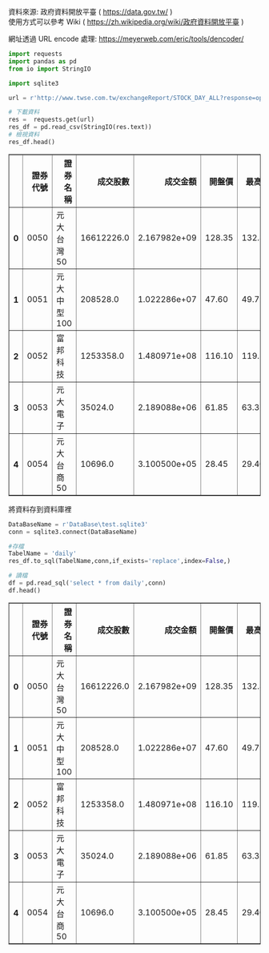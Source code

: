 資料來源:  政府資料開放平臺 ( https://data.gov.tw/ )  
使用方式可以參考 Wiki ( https://zh.wikipedia.org/wiki/政府資料開放平臺 ) 

網址透過 URL encode 處理: https://meyerweb.com/eric/tools/dencoder/


```python
import requests
import pandas as pd
from io import StringIO

import sqlite3
```


```python
url = r'http://www.twse.com.tw/exchangeReport/STOCK_DAY_ALL?response=open_data'

# 下載資料
res =  requests.get(url)
res_df = pd.read_csv(StringIO(res.text))
# 檢視資料
res_df.head()
```




<div>
<style scoped>
    .dataframe tbody tr th:only-of-type {
        vertical-align: middle;
    }

    .dataframe tbody tr th {
        vertical-align: top;
    }

    .dataframe thead th {
        text-align: right;
    }
</style>
<table border="1" class="dataframe">
  <thead>
    <tr style="text-align: right;">
      <th></th>
      <th>證券代號</th>
      <th>證券名稱</th>
      <th>成交股數</th>
      <th>成交金額</th>
      <th>開盤價</th>
      <th>最高價</th>
      <th>最低價</th>
      <th>收盤價</th>
      <th>漲跌價差</th>
      <th>成交筆數</th>
    </tr>
  </thead>
  <tbody>
    <tr>
      <th>0</th>
      <td>0050</td>
      <td>元大台灣50</td>
      <td>16612226.0</td>
      <td>2.167982e+09</td>
      <td>128.35</td>
      <td>132.30</td>
      <td>128.00</td>
      <td>132.30</td>
      <td>5.80</td>
      <td>13448.0</td>
    </tr>
    <tr>
      <th>1</th>
      <td>0051</td>
      <td>元大中型100</td>
      <td>208528.0</td>
      <td>1.022286e+07</td>
      <td>47.60</td>
      <td>49.72</td>
      <td>47.60</td>
      <td>49.72</td>
      <td>2.87</td>
      <td>137.0</td>
    </tr>
    <tr>
      <th>2</th>
      <td>0052</td>
      <td>富邦科技</td>
      <td>1253358.0</td>
      <td>1.480971e+08</td>
      <td>116.10</td>
      <td>119.50</td>
      <td>115.45</td>
      <td>119.50</td>
      <td>5.90</td>
      <td>761.0</td>
    </tr>
    <tr>
      <th>3</th>
      <td>0053</td>
      <td>元大電子</td>
      <td>35024.0</td>
      <td>2.189088e+06</td>
      <td>61.85</td>
      <td>63.35</td>
      <td>61.85</td>
      <td>62.90</td>
      <td>2.90</td>
      <td>59.0</td>
    </tr>
    <tr>
      <th>4</th>
      <td>0054</td>
      <td>元大台商50</td>
      <td>10696.0</td>
      <td>3.100500e+05</td>
      <td>28.45</td>
      <td>29.40</td>
      <td>28.45</td>
      <td>29.40</td>
      <td>1.29</td>
      <td>47.0</td>
    </tr>
  </tbody>
</table>
</div>



將資料存到資料庫裡 


```python
DataBaseName = r'DataBase\test.sqlite3'
conn = sqlite3.connect(DataBaseName)

#存檔
TabelName = 'daily'
res_df.to_sql(TabelName,conn,if_exists='replace',index=False,)

# 讀檔
df = pd.read_sql('select * from daily',conn)
df.head()
```




<div>
<style scoped>
    .dataframe tbody tr th:only-of-type {
        vertical-align: middle;
    }

    .dataframe tbody tr th {
        vertical-align: top;
    }

    .dataframe thead th {
        text-align: right;
    }
</style>
<table border="1" class="dataframe">
  <thead>
    <tr style="text-align: right;">
      <th></th>
      <th>證券代號</th>
      <th>證券名稱</th>
      <th>成交股數</th>
      <th>成交金額</th>
      <th>開盤價</th>
      <th>最高價</th>
      <th>最低價</th>
      <th>收盤價</th>
      <th>漲跌價差</th>
      <th>成交筆數</th>
    </tr>
  </thead>
  <tbody>
    <tr>
      <th>0</th>
      <td>0050</td>
      <td>元大台灣50</td>
      <td>16612226.0</td>
      <td>2.167982e+09</td>
      <td>128.35</td>
      <td>132.30</td>
      <td>128.00</td>
      <td>132.30</td>
      <td>5.80</td>
      <td>13448.0</td>
    </tr>
    <tr>
      <th>1</th>
      <td>0051</td>
      <td>元大中型100</td>
      <td>208528.0</td>
      <td>1.022286e+07</td>
      <td>47.60</td>
      <td>49.72</td>
      <td>47.60</td>
      <td>49.72</td>
      <td>2.87</td>
      <td>137.0</td>
    </tr>
    <tr>
      <th>2</th>
      <td>0052</td>
      <td>富邦科技</td>
      <td>1253358.0</td>
      <td>1.480971e+08</td>
      <td>116.10</td>
      <td>119.50</td>
      <td>115.45</td>
      <td>119.50</td>
      <td>5.90</td>
      <td>761.0</td>
    </tr>
    <tr>
      <th>3</th>
      <td>0053</td>
      <td>元大電子</td>
      <td>35024.0</td>
      <td>2.189088e+06</td>
      <td>61.85</td>
      <td>63.35</td>
      <td>61.85</td>
      <td>62.90</td>
      <td>2.90</td>
      <td>59.0</td>
    </tr>
    <tr>
      <th>4</th>
      <td>0054</td>
      <td>元大台商50</td>
      <td>10696.0</td>
      <td>3.100500e+05</td>
      <td>28.45</td>
      <td>29.40</td>
      <td>28.45</td>
      <td>29.40</td>
      <td>1.29</td>
      <td>47.0</td>
    </tr>
  </tbody>
</table>
</div>




```python

```
